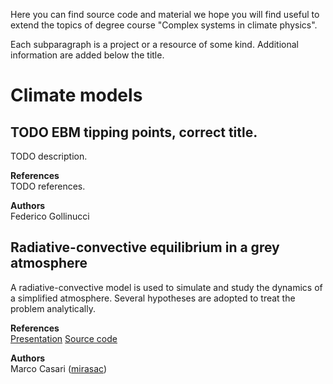 Here you can find source code and material we hope you will find useful to extend the topics of degree course "Complex systems in climate physics".

Each subparagraph is a project or a resource of some kind. Additional information are added below the title.

# Climate models

## TODO EBM tipping points, correct title.
TODO description.

**References**  
TODO references.

**Authors**  
Federico Gollinucci

## Radiative-convective equilibrium in a grey atmosphere
A radiative-convective model is used to simulate and study the dynamics of a simplified atmosphere. Several hypotheses are adopted to treat the problem analytically.

**References**  
[Presentation](https://github.com/mirasac/algonume/blob/main/project/presentation/casari_project_169.pdf)
[Source code](https://github.com/mirasac/algonume/tree/main/project)

**Authors**  
Marco Casari ([mirasac](https://github.com/mirasac))
